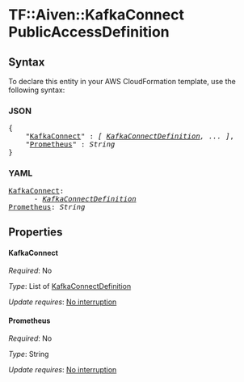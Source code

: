 # TF::Aiven::KafkaConnect PublicAccessDefinition

## Syntax

To declare this entity in your AWS CloudFormation template, use the following syntax:

### JSON

<pre>
{
    "<a href="#kafkaconnect" title="KafkaConnect">KafkaConnect</a>" : <i>[ <a href="kafkaconnectdefinition.md">KafkaConnectDefinition</a>, ... ]</i>,
    "<a href="#prometheus" title="Prometheus">Prometheus</a>" : <i>String</i>
}
</pre>

### YAML

<pre>
<a href="#kafkaconnect" title="KafkaConnect">KafkaConnect</a>: <i>
      - <a href="kafkaconnectdefinition.md">KafkaConnectDefinition</a></i>
<a href="#prometheus" title="Prometheus">Prometheus</a>: <i>String</i>
</pre>

## Properties

#### KafkaConnect

_Required_: No

_Type_: List of <a href="kafkaconnectdefinition.md">KafkaConnectDefinition</a>

_Update requires_: [No interruption](https://docs.aws.amazon.com/AWSCloudFormation/latest/UserGuide/using-cfn-updating-stacks-update-behaviors.html#update-no-interrupt)

#### Prometheus

_Required_: No

_Type_: String

_Update requires_: [No interruption](https://docs.aws.amazon.com/AWSCloudFormation/latest/UserGuide/using-cfn-updating-stacks-update-behaviors.html#update-no-interrupt)

